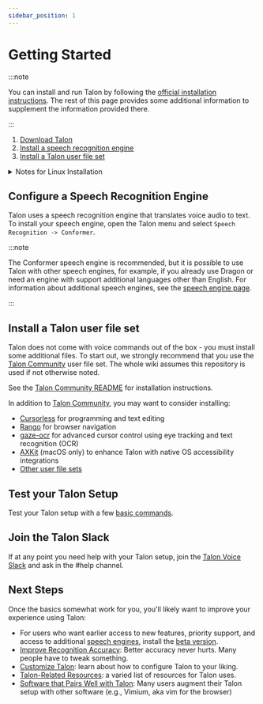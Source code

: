 ```yaml
---
sidebar_position: 1
---
```


# Getting Started

:::note

You can install and run Talon by following the [official installation instructions](https://talonvoice.com/docs/). The rest of this page provides some additional information to supplement the information provided there.

:::

1. [Download Talon](https://talonvoice.com/)
2. [Install a speech recognition engine](#configure-a-speech-recognition-engine)
3. [Install a Talon user file set](#install-a-talon-user-file-set)

<details>
  <summary>Notes for Linux Installation</summary>
  - Talon, like many tools for automation or accessibility, __does not support Wayland__
     - You will have to select an X11 session from your login manager.
  - This is supported by Gnome and Plasma and many others, but some environments like sway are explicitly Wayland-only.
* If you use Gnome, you need to install [AppIndicator and KStatusNotifierItem Support](https://extensions.gnome.org/extension/615/appindicator-support/) in order to be able to see Talon's tray icon - which is the only way of configuring it without speech/code.

</details>

## Configure a Speech Recognition Engine

Talon uses a speech recognition engine that translates voice audio to text. To install your speech engine, open the Talon menu and select `Speech Recognition -> Conformer`.

:::note

The Conformer speech engine is recommended, but it is possible to use Talon with other speech engines, for example, if you already use Dragon or need an engine with support additional languages other than English. For information about additional speech engines, see the [speech engine page](speech_engines.md).

:::

## Install a Talon user file set

Talon does not come with voice commands out of the box - you must install some additional files. To start out, we strongly recommend that you use the [Talon Community](https://github.com/talonhub/community) user file set. The whole wiki assumes this repository is used if not otherwise noted.

See the [Talon Community README](https://github.com/talonhub/community?tab=readme-ov-file#installation) for installation instructions.

In addition to [Talon Community](https://github.com/talonhub/community), you may want to consider installing:

- [Cursorless](https://www.cursorless.org/) for programming and text editing
- [Rango](https://github.com/david-tejada/rango) for browser navigation
- [gaze-ocr](https://github.com/wolfmanstout/talon-gaze-ocr) for advanced cursor control using eye tracking and text recognition (OCR)
- [AXKit](https://github.com/phillco/talon-axkit) (macOS only) to enhance Talon with native OS accessibility integrations
- [Other user file sets](../Integrations/talon_user_file_sets)

## Test your Talon Setup

Test your Talon setup with a few [basic commands](../Basic%20Usage/basic_usage.md).

## Join the Talon Slack

If at any point you need help with your Talon setup, join the [Talon Voice Slack](https://talonvoice.com/chat) and ask in the #help channel.

## Next Steps

Once the basics somewhat work for you, you'll likely want to improve your experience using Talon:

- For users who want earlier access to new features, priority support, and access to additional [speech engines](speech_engines.md), install the [beta version](beta_talon.md).
- [Improve Recognition Accuracy](improving_recognition_accuracy): Better accuracy never hurts. Many people have to tweak something.
- [Customize Talon](../Customization/basic_customization.md): learn about how to configure Talon to your liking.
- [Talon-Related Resources](../Integrations/talon_related_resources): a varied list of resources for Talon uses.
- [Software that Pairs Well with Talon](../Integrations/essential-tools.md): Many users augment their Talon setup with other software (e.g., Vimium, aka vim for the browser)
